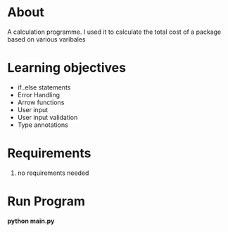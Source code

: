 # About
A calculation programme. I used it to calculate the total cost of a package based on various varibales

# Learning objectives
- if..else statements 
- Error Handling
- Arrow functions
- User input
- User input validation
- Type annotations

# Requirements
1. no requirements needed


# Run Program
**python main.py**
